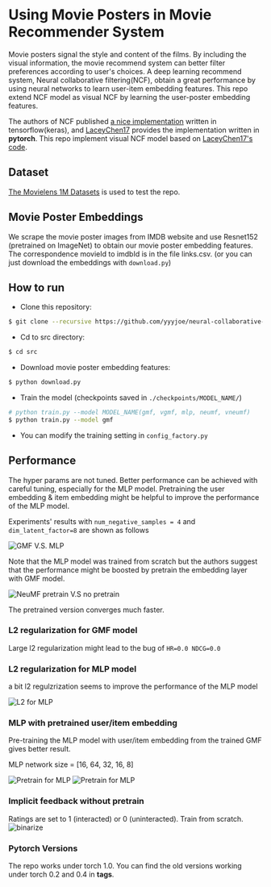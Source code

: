# Using Movie Posters in Movie Recommender System
Movie posters signal the style and content of the films. By including the visual information, the movie recommend system can better filter preferences according to user's choices. A deep learning recommend system, Neural collaborative filtering(NCF), obtain a great performance by using neural networks to learn user-item embedding features. This repo extend NCF model as visual NCF by learning the user-poster embedding features.

The authors of NCF published [a nice implementation](https://githubcom/hexiangnan/neural_collaborative_filtering) written in tensorflow(keras), and [LaceyChen17](https://githubcom/LaceyChen17/neural-collaborative-filtering) provides the implementation written in **pytorch**. This repo implement visual NCF model based on [LaceyChen17's code](https://githubcom/LaceyChen17/neural-collaborative-filtering).



## Dataset
[The Movielens 1M Datasets](https://grouplens.org/datasets/movielens/1m/) is used to test the repo.

## Movie Poster Embeddings
We scrape the movie poster images from IMDB website and use Resnet152 (pretrained on ImageNet) to obtain our movie poster embedding features. The correspondence movieId to imdbId is in the file links.csv. (or you can just download the embeddings with  `download.py`)

## How to run
- Clone this repository:
```bash
$ git clone --recursive https://github.com/yyyjoe/neural-collaborative-filtering.git
```

- Cd to src directory:
```bash
$ cd src
```

- Download movie poster embedding features:
```bash
$ python download.py
```

- Train the model (checkpoints saved in `./checkpoints/MODEL_NAME/`)
```bash
# python train.py --model MODEL_NAME(gmf, vgmf, mlp, neumf, vneumf)
$ python train.py --model gmf
```

- You can modify the training setting in `config_factory.py`

## Performance
The hyper params are not tuned. Better performance can be achieved with careful tuning, especially for the MLP model. Pretraining the user embedding & item embedding might be helpful to improve the performance of the MLP model. 

Experiments' results with `num_negative_samples = 4` and `dim_latent_factor=8`  are shown as follows

![GMF V.S. MLP](./res/figure/factor8neg4.png)

Note that the MLP model was trained from scratch but the authors suggest that the performance might be boosted by pretrain the embedding layer with GMF model.

![NeuMF pretrain V.S no pretrain](./res/figure/neumf_factor8neg4.png)

The pretrained version converges much faster.

### L2 regularization for GMF model
Large l2 regularization might lead to the bug of  `HR=0.0 NDCG=0.0`

### L2 regularization for MLP model
a bit l2 regulzrization seems to improve the performance of the MLP model

![L2 for MLP](./res/figure/mlp_l2_reg.png)

### MLP with pretrained user/item embedding
Pre-training the MLP model with user/item embedding from the trained GMF gives better result.

MLP network size = [16, 64, 32, 16, 8]

![Pretrain for MLP](./res/figure/mlp_pretrain_hr.png)
![Pretrain for MLP](./res/figure/mlp_pretrain_ndcg.png)

### Implicit feedback without pretrain
Ratings are set to 1 (interacted) or 0 (uninteracted). Train from scratch.
![binarize](./res/figure/binarize.png) 

### Pytorch Versions
The repo works under torch 1.0. You can find the old versions working under torch 0.2 and 0.4 in **tags**.

